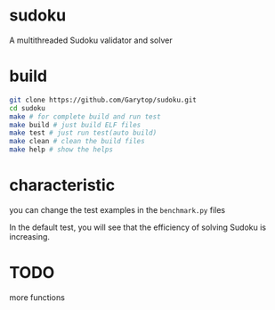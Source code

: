 # sudoku
A multithreaded Sudoku validator and solver 

# build

```bash
git clone https://github.com/Garytop/sudoku.git
cd sudoku
make # for complete build and run test 
make build # just build ELF files 
make test # just run test(auto build) 
make clean # clean the build files 
make help # show the helps 
```

# characteristic

you can change the test examples in the ```benchmark.py``` files

In the default test, you will see that the efficiency of solving Sudoku is increasing.

# TODO

more functions
